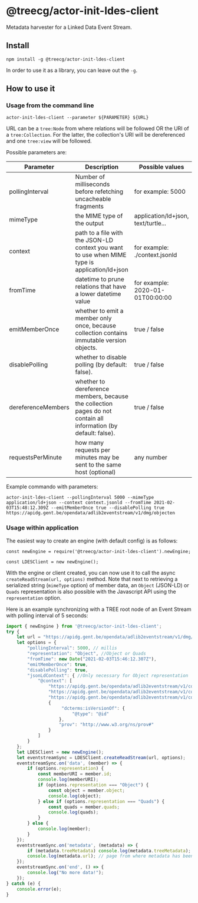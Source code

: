 # @treecg/actor-init-ldes-client
Metadata harvester for a Linked Data Event Stream.

## Install

```
npm install -g @treecg/actor-init-ldes-client
```

In order to use it as a library, you can leave out the `-g`.

## How to use it


### Usage from the command line

```
actor-init-ldes-client --parameter ${PARAMETER} ${URL}
```

URL can be a `tree:Node` from where relations will be followed OR the URI of a `tree:Collection`. For the latter, the collection's URI will be dereferenced and one `tree:view` will be followed. 

Possible parameters are:

| Parameter  | Description | Possible values |
| ------------- | ------------- | ------------- |
|  pollingInterval | Number of milliseconds before refetching uncacheable fragments  | for example: 5000 |
| mimeType  | the MIME type of the output  | application/ld+json, text/turtle... |
| context  | path to a file with the JSON-LD context you want to use when MIME type is application/ld+json  | for example: ./context.jsonld |
| fromTime  | datetime to prune relations that have a lower datetime value | for example: 2020-01-01T00:00:00 |
| emitMemberOnce  | whether to emit a member only once, because collection contains immutable version objects.  | true / false |
| disablePolling  | whether to disable polling (by default: false).  | true / false |
| dereferenceMembers | whether to dereference members, because the collection pages do not contain all information (by default: false). | true / false |
| requestsPerMinute | how many requests per minutes may be sent to the same host (optional) | any number |

Example commando with parameters:
```
actor-init-ldes-client --pollingInterval 5000 --mimeType application/ld+json --context context.jsonld --fromTime 2021-02-03T15:48:12.309Z --emitMemberOnce true --disablePolling true https://apidg.gent.be/opendata/adlib2eventstream/v1/dmg/objecten
```


### Usage within application
The easiest way to create an engine (with default config) is as follows:
```
const newEngine = require('@treecg/actor-init-ldes-client').newEngine;

const LDESClient = new newEngine();
```

With the engine or client created, you can now use it to call the async ```createReadStream(url, options)``` method.
Note that next to retrieving a serialized string (`mimeType` option) of member data, an `Object` (JSON-LD) or `Quads` representation is also possible with the Javascript API using the `representation` option. 
 
Here is an example synchronizing with a TREE root node of an Event Stream with polling interval of 5 seconds:

```javascript
import { newEngine } from '@treecg/actor-init-ldes-client';
try {
    let url = "https://apidg.gent.be/opendata/adlib2eventstream/v1/dmg/objecten";
    let options = {
        "pollingInterval": 5000, // millis
        "representation": "Object", //Object or Quads
        "fromTime": new Date("2021-02-03T15:46:12.307Z"),
        "emitMemberOnce": true,
        "disablePolling": true,
        "jsonLdContext": { //Only necessary for Object representation
            "@context": [
                "https://apidg.gent.be/opendata/adlib2eventstream/v1/context/cultureel-erfgoed-object-ap.jsonld",
                "https://apidg.gent.be/opendata/adlib2eventstream/v1/context/persoon-basis.jsonld",
                "https://apidg.gent.be/opendata/adlib2eventstream/v1/context/cultureel-erfgoed-event-ap.jsonld",
                {
                     "dcterms:isVersionOf": {
                         "@type": "@id"
                    },
                    "prov": "http://www.w3.org/ns/prov#"
                }
            ]
        }
    };
    let LDESClient = new newEngine();
    let eventstreamSync = LDESClient.createReadStream(url, options);
    eventstreamSync.on('data', (member) => {
        if (options.representation) {
            const memberURI = member.id;
            console.log(memberURI);
            if (options.representation === "Object") {
                const object = member.object;
                console.log(object);
            } else if (options.representation === "Quads") {
                const quads = member.quads;
                console.log(quads);
            }
        } else {
            console.log(member);
        }
    });
    eventstreamSync.on('metadata', (metadata) => {
        if (metadata.treeMetadata) console.log(metadata.treeMetadata); // follows the structure of the TREE metadata extractor (https://github.com/TREEcg/tree-metadata-extraction#extracted-metadata)
        console.log(metadata.url); // page from where metadata has been extracted
    });
    eventstreamSync.on('end', () => {
        console.log("No more data!");
    });
} catch (e) {
    console.error(e);
}
```
